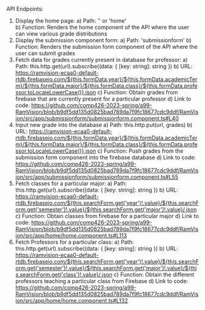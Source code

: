 API Endpoints:

1) Display the home page:
   a) Path: '' or 'home'  
   b) Function: Renders the home component of the API where the user can view various grade distributions
2) Display the submission component form:
   a) Path: 'submissionform'
   b) Function: Renders the submission form component of the API where the user can submit grades
3) Fetch data for grades currently present in database for professor:
   a) Path: this.http.get<any>(url).subscribe((data: { [key: string]: string })
   b) URL: https://ramvision-ecaa0-default-rtdb.firebaseio.com/${this.formData.year}/${this.formData.academicTerm}/${this.formData.major}/${this.formData.class}/${this.formData.professor.toLocaleLowerCase()}.json
   c) Function: Obtain grades from firebase that are currently present for a particular professor
   d) Link to code: https://github.com/comp426-2023-spring/a99-RamVision/blob/b9df5dd135d0825bad789da7f9fc18677cdc9ddf/RamVision/src/app/submissionform/submissionform.component.ts#L40
4) Input new grade into the database
   a) Path: this.http.put(url, grades)
   b) URL: https://ramvision-ecaa0-default-rtdb.firebaseio.com/${this.formData.year}/${this.formData.academicTerm}/${this.formData.major}/${this.formData.class}/${this.formData.professor.toLocaleLowerCase()}.json
   c) Function: Push grades from the submission form component into the firebase database
   d) Link to code: https://github.com/comp426-2023-spring/a99-RamVision/blob/b9df5dd135d0825bad789da7f9fc18677cdc9ddf/RamVision/src/app/submissionform/submissionform.component.ts#L55
5) Fetch classes for a particular major:
   a) Path: this.http.get<any>(url).subscribe((data: { [key: string]: string })
   b) URL: https://ramvision-ecaa0-default-rtdb.firebaseio.com/${this.searchForm.get('year')!.value}/${this.searchForm.get('semester')!.value}/${this.searchForm.get('major')!.value}/.json
   c) Function: Obtain classes from firebase for a particular major
   d) Link to code: https://github.com/comp426-2023-spring/a99-RamVision/blob/b9df5dd135d0825bad789da7f9fc18677cdc9ddf/RamVision/src/app/home/home.component.ts#L113
6) Fetch Professors for a particular class:
   a) Path: this.http.get<any>(url).subscribe((data: { [key: string]: string })
   b) URL: https://ramvision-ecaa0-default-rtdb.firebaseio.com/${this.searchForm.get('year')!.value}/${this.searchForm.get('semester')!.value}/${this.searchForm.get('major')!.value}/${this.searchForm.get('class')!.value}/.json
   c) Function: Obtain the different professors teaching a particular class from Firebase
   d) Link to code: https://github.com/comp426-2023-spring/a99-RamVision/blob/b9df5dd135d0825bad789da7f9fc18677cdc9ddf/RamVision/src/app/home/home.component.ts#L132
